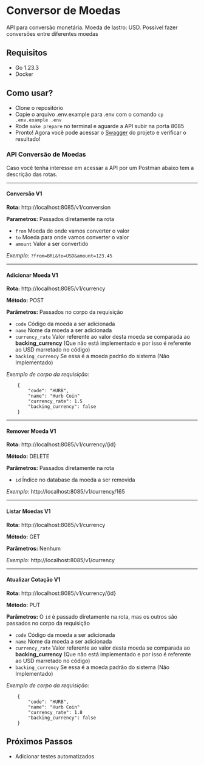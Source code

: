 # Conversor de Moedas

API para conversão monetária. 
Moeda de lastro: USD.
Possível fazer conversões entre diferentes moedas

## Requisitos

- Go 1.23.3
- Docker

## Como usar?

- Clone o repositório
- Copie o arquivo .env.example para .env com o comando ```cp .env.example .env```
- Rode ```make prepare``` no terminal e aguarde a API subir na porta 8085
- Pronto! Agora você pode acessar o [Swagger](http://localhost:8085/swagger/index.htm) do projeto e verificar o resultado!

### API Conversão de Moedas


Caso você tenha interesse em acessar a API por um Postman abaixo tem a descrição das rotas.

---

#### Conversão V1

**Rota:** http://localhost:8085/v1/conversion

**Parametros:** Passados diretamente na rota
* ```from``` Moeda de onde vamos converter o valor
* ```to``` Moeda para onde vamos converter o valor
* ```amount``` Valor a ser convertido

*Exemplo:* ```?from=BRL&to=USD&amount=123.45```

---

#### Adicionar Moeda V1

**Rota:** http://localhost:8085/v1/currency

**Método:** POST

**Parâmetros:** Passados no corpo da requisição

* ```code``` Código da moeda a ser adicionada
* ```name``` Nome da moeda a ser adicionada
* ```currency_rate``` Valor referente ao valor desta moeda se comparada ao **backing_currency** (Que não está implementado e por isso é referente ao USD marretado no código)
* ```backing_currency``` Se essa é a moeda padrão do sistema (Não Implementado)

*Exemplo de corpo da requisição:*

```
    {
        "code": "HURB",
        "name": "Hurb Coin"
        "currency_rate": 1.5
        "backing_currency": false
    }
```

---

#### Remover Moeda V1

**Rota:** http://localhost:8085/v1/currency/{id}

**Método:** DELETE

**Parâmetros:** Passados diretamente na rota

* ```id``` Índice no database da moeda a ser removida

*Exemplo:* http://localhost:8085/v1/currency/165

---

#### Listar Moedas V1

**Rota:** http://localhost:8085/v1/currency

**Método:** GET

**Parâmetros:** Nenhum

*Exemplo:* http://localhost:8085/v1/currency

---

#### Atualizar Cotação V1

**Rota:** http://localhost:8085/v1/currency/{id}

**Método:** PUT

**Parâmetros:** O ```id``` é passado diretamente na rota, mas os outros são passados no corpo da requisição

* ```code``` Código da moeda a ser adicionada
* ```name``` Nome da moeda a ser adicionada
* ```currency_rate``` Valor referente ao valor desta moeda se comparada ao **backing_currency** (Que não está implementado e por isso é referente ao USD marretado no código)
* ```backing_currency``` Se essa é a moeda padrão do sistema (Não Implementado)

*Exemplo de corpo da requisição:*

```
    {
        "code": "HURB",
        "name": "Hurb Coin"
        "currency_rate": 1.8
        "backing_currency": false
    }
```

## Próximos Passos

* Adicionar testes automatizados